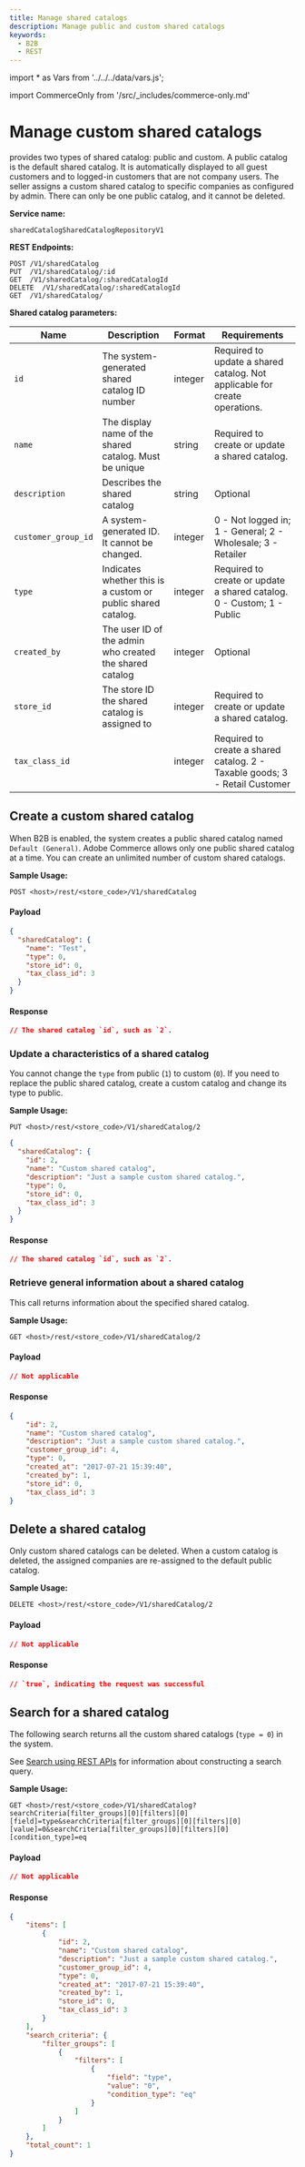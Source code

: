 ```yaml
---
title: Manage shared catalogs
description: Manage public and custom shared catalogs
keywords:
  - B2B
  - REST
---
```


import * as Vars from '../../../data/vars.js';

import CommerceOnly from '/src/_includes/commerce-only.md'

<CommerceOnly />

# Manage custom shared catalogs

<p><Vars.sitedatavarb2b/> provides two types of shared catalog: public and custom. A public catalog is the default shared catalog. It is automatically displayed to all guest customers and to logged-in customers that are not company users. The seller assigns a custom shared catalog to specific companies as configured by admin. There can only be one public catalog, and it cannot be deleted.</p>

**Service name:**

`sharedCatalogSharedCatalogRepositoryV1`

**REST Endpoints:**

```terminal
POST /V1/sharedCatalog
PUT  /V1/sharedCatalog/:id
GET  /V1/sharedCatalog/:sharedCatalogId
DELETE  /V1/sharedCatalog/:sharedCatalogId
GET  /V1/sharedCatalog/
```

**Shared catalog parameters:**

Name | Description | Format | Requirements
--- | --- | --- | ---
`id` | The system-generated shared catalog ID number | integer | Required to update a shared catalog. Not applicable for create operations.
`name` | The display name of the shared catalog. Must be unique | string | Required to create or update a shared catalog.
`description` | Describes the shared catalog | string | Optional
`customer_group_id` | A system-generated ID. It cannot be changed. | integer |  0 - Not logged in; 1 - General; 2 - Wholesale; 3 - Retailer
`type` | Indicates whether this is a custom or public shared catalog. | integer | Required to create or update a shared catalog. 0 - Custom; 1 - Public
`created_by` | The user ID of the admin who created the shared catalog | integer | Optional
`store_id`  | The store ID the shared catalog is assigned to | integer | Required to create or update a shared catalog.
`tax_class_id`  | | integer |  Required to create a shared catalog. 2 - Taxable goods; 3 - Retail Customer

## Create a custom shared catalog

When B2B is enabled, the system creates a public shared catalog named `Default (General)`. Adobe Commerce allows only one public shared catalog at a time. You can create an unlimited number of custom shared catalogs.

**Sample Usage:**

`POST <host>/rest/<store_code>/V1/sharedCatalog`

<CodeBlock slots="heading, code" repeat="2" languages="JSON, JSON" />

#### Payload

```json
{
  "sharedCatalog": {
    "name": "Test",
    "type": 0,
    "store_id": 0,
    "tax_class_id": 3
  }
}
```

#### Response

```json
// The shared catalog `id`, such as `2`.
```

### Update a characteristics of a shared catalog

You cannot change the `type` from public (`1`) to custom (`0`). If you need to replace the public shared catalog, create a custom catalog and change its type to public.

**Sample Usage:**

`PUT <host>/rest/<store_code>/V1/sharedCatalog/2`

```json
{
  "sharedCatalog": {
    "id": 2,
    "name": "Custom shared catalog",
    "description": "Just a sample custom shared catalog.",
    "type": 0,
    "store_id": 0,
    "tax_class_id": 3
  }
}
```

#### Response

```json
// The shared catalog `id`, such as `2`.
```

### Retrieve general information about a shared catalog

This call returns information about the specified shared catalog.

**Sample Usage:**

`GET <host>/rest/<store_code>/V1/sharedCatalog/2`

<CodeBlock slots="heading, code" repeat="2" languages="JSON, JSON" />

#### Payload

```json
// Not applicable
```

#### Response

```json
{
    "id": 2,
    "name": "Custom shared catalog",
    "description": "Just a sample custom shared catalog.",
    "customer_group_id": 4,
    "type": 0,
    "created_at": "2017-07-21 15:39:40",
    "created_by": 1,
    "store_id": 0,
    "tax_class_id": 3
}
```

## Delete a shared catalog

Only custom shared catalogs can be deleted. When a custom catalog is deleted, the assigned companies are re-assigned to the default public catalog.

**Sample Usage:**

`DELETE <host>/rest/<store_code>/V1/sharedCatalog/2`

<CodeBlock slots="heading, code" repeat="2" languages="JSON, JSON" />

#### Payload

```json
// Not applicable
```

#### Response

```json
// `true`, indicating the request was successful
```

## Search for a shared catalog

The following search returns all the custom shared catalogs (`type = 0`) in the system.

See [Search using REST APIs](../use-rest/performing-searches.md) for information about constructing a search query.

**Sample Usage:**

`GET <host>/rest/<store_code>/V1/sharedCatalog?searchCriteria[filter_groups][0][filters][0][field]=type&searchCriteria[filter_groups][0][filters][0][value]=0&searchCriteria[filter_groups][0][filters][0][condition_type]=eq`

<CodeBlock slots="heading, code" repeat="2" languages="JSON, JSON" />

#### Payload

```json
// Not applicable
```

#### Response

```json
{
    "items": [
        {
            "id": 2,
            "name": "Custom shared catalog",
            "description": "Just a sample custom shared catalog.",
            "customer_group_id": 4,
            "type": 0,
            "created_at": "2017-07-21 15:39:40",
            "created_by": 1,
            "store_id": 0,
            "tax_class_id": 3
        }
    ],
    "search_criteria": {
        "filter_groups": [
            {
                "filters": [
                    {
                        "field": "type",
                        "value": "0",
                        "condition_type": "eq"
                    }
                ]
            }
        ]
    },
    "total_count": 1
}
```
